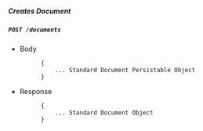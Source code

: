 ##### Creates Document

##### `POST /documents`

+ Body

            {
                ... Standard Document Persistable Object
            }
            
+ Response

            {
                ... Standard Document Object
            }
            
            